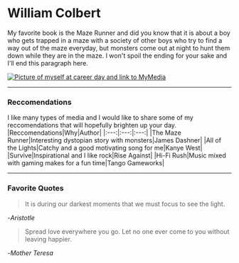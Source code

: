 # William Colbert
My favorite book is the Maze Runner and did you know that it is about a boy who gets trapped in a maze with a society of other boys who try to find a way out of the maze everyday, but monsters come out at night to hunt them down while they are in the maze. I won't spoil the ending for your sake and I'll end this paragraph here.

[![Picture of myself at career day and link to MyMedia](Image_of_myself.jpg)](https://github.com/William-Colbert/from-Colbert/blob/main/MyMedia.md)

---

### Reccomendations
I like many types of media and I would like to share some of my reccomendations that will hopefully brighten up your day.
|Reccomendations|Why|Author|
|:---:|:---:|:---:|
|The Maze Runner|Interesting dystopian story with monsters|James Dashner|
|All of the Lights|Catchy and a good motivating song for me|Kanye West|
|Survive|Inspirational and I like rock|Rise Against|
|Hi-Fi Rush|Music mixed with gaming makes for a fun time|Tango Gameworks|

---

### Favorite Quotes
> It is during our darkest moments that we must focus to see the light.
>
-*Aristotle*
> Spread love everywhere you go. Let no one ever come to you without leaving happier.
>
-*Mother Teresa*
